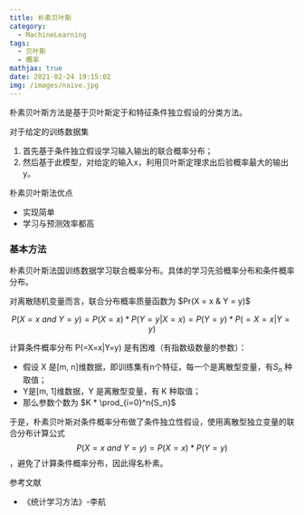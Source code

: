 ```yaml
---
title: 朴素贝叶斯
category:
  - MachineLearning
tags:
  - 贝叶斯
  - 概率
mathjax: true
date: 2021-02-24 19:15:02
img: /images/naive.jpg
---
```


朴素贝叶斯方法是基于贝叶斯定于和特征条件独立假设的分类方法。
<!--more-->

对于给定的训练数据集
1. 首先基于条件独立假设学习输入输出的联合概率分布；
2. 然后基于此模型，对给定的输入x，利用贝叶斯定理求出后验概率最大的输出 y。

朴素贝叶斯法优点
* 实现简单
* 学习与预测效率都高

### 基本方法
朴素贝叶斯法国训练数据学习联合概率分布。具体的学习先验概率分布和条件概率分布。

对离散随机变量而言，联合分布概率质量函数为 $Pr(X = x & Y = y)$

$$P(X=x\ and\ Y=y)=P(X=x) * P(Y=y|X=x)=P(Y=y) * P(=X=x|Y=y)$$

计算条件概率分布 P(=X=x|Y=y) 是有困难（有指数级数量的参数）：
* 假设 X 是[m, n]维数据，即训练集有n个特征，每一个是离散型变量，有$S_n$ 种取值；
* Y是[m, 1]维数据，Y 是离散型变量，有 K 种取值；
* 那么参数个数为 $K * \prod_{i=0}^n{S_n}$

于是，朴素贝叶斯对条件概率分布做了条件独立性假设，使用离散型独立变量的联合分布计算公式 $$P(X=x\ and\ Y=y)=P(X=x) * P(Y=y)$$，避免了计算条件概率分布，因此得名朴素。

参考文献
* 《统计学习方法》-李航

